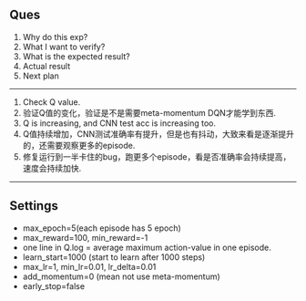 ## Ques
1. Why do this exp?
2. What I want to verify?
3. What is the expected result?
4. Actual result
5. Next plan

---

1. Check Q value.
2. 验证Q值的变化，验证是不是需要meta-momentum DQN才能学到东西.
3. Q is increasing, and CNN test acc is increasing too.
4. Q值持续增加，CNN测试准确率有提升，但是也有抖动，大致来看是逐渐提升的，还需要观察更多的episode.
5. 修复运行到一半卡住的bug，跑更多个episode，看是否准确率会持续提高，速度会持续加快.

---

## Settings
* max_epoch=5(each episode has 5 epoch)
* max_reward=100, min_reward=-1
* one line in Q.log = average maximum action-value in one episode.
* learn_start=1000 (start to learn after 1000 steps)
* max_lr=1, min_lr=0.01, lr_delta=0.01
* add_momentum=0 (mean not use meta-momentum)
* early_stop=false
